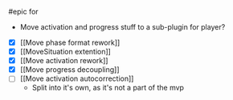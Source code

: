 #epic for
- Move activation and progress stuff to a sub-plugin for player?
- [x] [[Move phase format rework]]
- [x] [[MoveSituation extention]]
- [x] [[Move activation rework]]
- [x] [[Move progress decoupling]]
- [ ] [[Move activation autocorrection]]
	- Split into it's own, as it's not a part of the mvp

